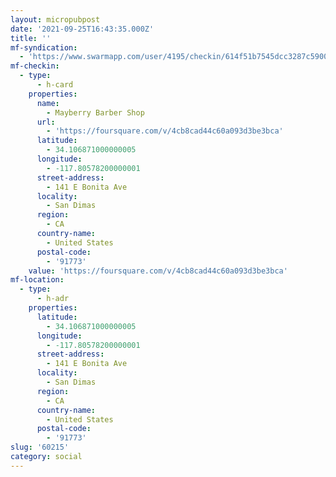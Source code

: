```yaml
---
layout: micropubpost
date: '2021-09-25T16:43:35.000Z'
title: ''
mf-syndication:
  - 'https://www.swarmapp.com/user/4195/checkin/614f51b7545dcc3287c59007'
mf-checkin:
  - type:
      - h-card
    properties:
      name:
        - Mayberry Barber Shop
      url:
        - 'https://foursquare.com/v/4cb8cad44c60a093d3be3bca'
      latitude:
        - 34.106871000000005
      longitude:
        - -117.80578200000001
      street-address:
        - 141 E Bonita Ave
      locality:
        - San Dimas
      region:
        - CA
      country-name:
        - United States
      postal-code:
        - '91773'
    value: 'https://foursquare.com/v/4cb8cad44c60a093d3be3bca'
mf-location:
  - type:
      - h-adr
    properties:
      latitude:
        - 34.106871000000005
      longitude:
        - -117.80578200000001
      street-address:
        - 141 E Bonita Ave
      locality:
        - San Dimas
      region:
        - CA
      country-name:
        - United States
      postal-code:
        - '91773'
slug: '60215'
category: social
---
```


